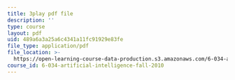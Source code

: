 ```yaml
---
title: 3play pdf file
description: ''
type: course
layout: pdf
uid: 489a6a3a25a6c4341a11fc91929e83fe
file_type: application/pdf
file_location: >-
  https://open-learning-course-data-production.s3.amazonaws.com/6-034-artificial-intelligence-fall-2010/489a6a3a25a6c4341a11fc91929e83fe_l-tzjenXrvI.pdf
course_id: 6-034-artificial-intelligence-fall-2010
---
```

